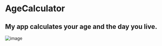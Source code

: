 # AgeCalculator

## My app calculates your age and the day you live.

![image](https://user-images.githubusercontent.com/81921661/185798791-1c8227e4-caf0-4f0f-ba72-ea0b5567e882.png)
